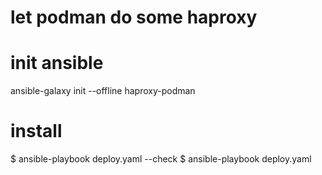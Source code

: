 # let podman do some haproxy



# init ansible
ansible-galaxy init --offline haproxy-podman

# install 
$ ansible-playbook deploy.yaml --check
$ ansible-playbook deploy.yaml 
